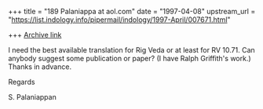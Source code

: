 +++
title = "189 Palaniappa at aol.com"
date = "1997-04-08"
upstream_url = "https://list.indology.info/pipermail/indology/1997-April/007671.html"

+++
[Archive link](https://list.indology.info/pipermail/indology/1997-April/007671.html)

I need the best available translation for Rig Veda or at least for RV 10.71.
Can anybody suggest some publication or paper? (I have Ralph Griffith's
work.) Thanks in advance.

Regards

S. Palaniappan




